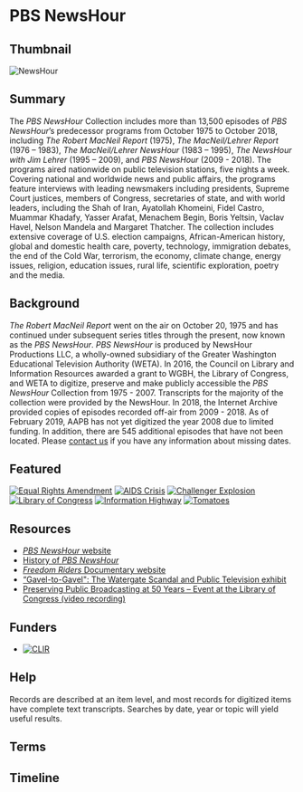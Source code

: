 # PBS NewsHour

## Thumbnail

![NewsHour](https://s3.amazonaws.com/americanarchive.org/special-collections/NewsHour.jpg "NewsHour")

## Summary

The *PBS NewsHour* Collection includes more than 13,500 episodes of *PBS NewsHour*’s predecessor programs from October 1975 to October 2018, including *The Robert MacNeil Report* (1975), *The MacNeil/Lehrer Report* (1976 – 1983), *The MacNeil/Lehrer NewsHour* (1983 – 1995), *The NewsHour with Jim Lehrer* (1995 – 2009), and *PBS NewsHour* (2009 - 2018). The programs aired nationwide on public television stations, five nights a week. Covering national and worldwide news and public affairs, the programs feature interviews with leading newsmakers including presidents, Supreme Court justices, members of Congress, secretaries of state, and with world leaders, including the Shah of Iran, Ayatollah Khomeini, Fidel Castro, Muammar Khadafy, Yasser Arafat, Menachem Begin, Boris Yeltsin, Vaclav Havel, Nelson Mandela and Margaret Thatcher. The collection includes extensive coverage of U.S. election campaigns, African-American history, global and domestic health care, poverty, technology, immigration debates, the end of the Cold War, terrorism, the economy, climate change, energy issues, religion, education issues, rural life, scientific exploration, poetry and the media.

## Background

*The Robert MacNeil Report* went on the air on October 20, 1975 and has continued under subsequent series titles through the present, now known as the *PBS NewsHour*. *PBS NewsHour* is produced by NewsHour Productions LLC, a wholly-owned subsidiary of the Greater Washington Educational Television Authority (WETA). In 2016, the Council on Library and Information Resources awarded a grant to WGBH, the Library of Congress, and WETA to digitize, preserve and make publicly accessible the *PBS NewsHour* Collection from 1975 - 2007. Transcripts for the majority of the collection were provided by the NewsHour. In 2018, the Internet Archive provided copies of episodes recorded off-air from 2009 - 2018. As of February 2019, AAPB has not yet digitized the year 2008 due to limited funding. In addition, there are 545 additional episodes that have not been located. Please [contact us](http://americanarchive.org/contact-us) if you have any information about missing dates.

## Featured

[![Equal Rights Amendment](https://s3.amazonaws.com/americanarchive.org/special-collections/cpb-aacip_507-gb1xd0rh4r.jpg)](/catalog/cpb-aacip_507-gb1xd0rh4r)
[![AIDS Crisis](https://s3.amazonaws.com/americanarchive.org/special-collections/cpb-aacip_507-154dn40c26.jpg)](/catalog/cpb-aacip_507-154dn40c26)
[![Challenger Explosion](https://s3.amazonaws.com/americanarchive.org/special-collections/cpb-aacip_507-3775t3gk14.jpg)](/catalog/cpb-aacip_507-3775t3gk14)
[![Library of Congress](https://s3.amazonaws.com/americanarchive.org/special-collections/cpb-aacip_507-610vq2ss0n.jpg)](/catalog/cpb-aacip_507-610vq2ss0n)
[![Information Highway](https://s3.amazonaws.com/americanarchive.org/special-collections/cpb-aacip_507-nk3610wp6s.jpg)](/catalog/cpb-aacip_507-nk3610wp6s)
[![Tomatoes](https://s3.amazonaws.com/americanarchive.org/special-collections/cpb-aacip_507-z31ng4hp5t.jpg)](/catalog/cpb-aacip_507-z31ng4hp5t)

## Resources

- [*PBS NewsHour* website](https://www.pbs.org/newshour/)
- [History of *PBS NewsHour*](https://www.pbs.org/newshour/about/history)
- [<em>Freedom Riders</em> Documentary website](http://www.pbs.org/wgbh/americanexperience/films/freedomriders/)
- [“Gavel-to-Gavel": The Watergate Scandal and Public Television exhibit](http://americanarchive.org/exhibits/watergate)
- [Preserving Public Broadcasting at 50 Years – Event at the Library of Congress (video recording)](https://www.youtube.com/watch?v=cHsceZqsH2M&t=)

## Funders

- [![CLIR](https://s3.amazonaws.com/americanarchive.org/org-logos/clir_logo.png "CLIR Logo")](https://www.clir.org/)

## Help

Records are described at an item level, and most records for digitized items have complete text transcripts. Searches by date, year or topic will yield useful results.

## Terms

## Timeline

